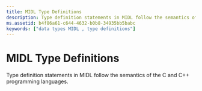 ```yaml
---
title: MIDL Type Definitions
description: Type definition statements in MIDL follow the semantics of the C and C++ programming languages.
ms.assetid: b4f86a61-c644-4632-b0b8-34935bb5babc
keywords: ["data types MIDL , type definitions"]
---
```


# MIDL Type Definitions

Type definition statements in MIDL follow the semantics of the C and C++ programming languages.

 

 




